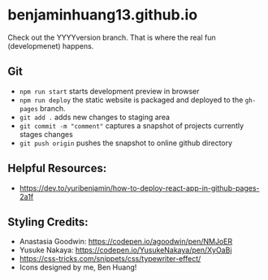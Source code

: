 # benjaminhuang13.github.io

Check out the YYYYversion branch. That is where the real fun (developmenet) happens.

## Git

- `npm run start` starts development preview in browser
- `npm run deploy` the static website is packaged and deployed to the `gh-pages` branch.
- `git add .` adds new changes to staging area
- `git commit -m "comment"` captures a snapshot of projects currently stages changes
- `git push origin` pushes the snapshot to online github directory

## Helpful Resources:

- https://dev.to/yuribenjamin/how-to-deploy-react-app-in-github-pages-2a1f

## Styling Credits:

- Anastasia Goodwin: https://codepen.io/agoodwin/pen/NMJoER
- Yusuke Nakaya: https://codepen.io/YusukeNakaya/pen/XyOaBj
- https://css-tricks.com/snippets/css/typewriter-effect/
- Icons designed by me, Ben Huang!
